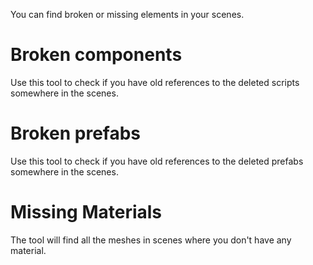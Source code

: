 You can find broken or missing elements in your scenes.

# Broken components
Use this tool to check if you have old references to the deleted scripts somewhere in the scenes.  

# Broken prefabs
Use this tool to check if you have old references to the deleted prefabs somewhere in the scenes.  

# Missing Materials
The tool will find all the meshes in scenes where you don't have any material.
